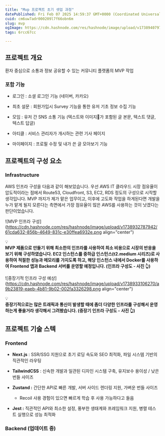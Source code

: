 ```yaml
---
title: "Mvp 프로젝트 초기 셋업 과정"
datePublished: Fri Feb 07 2025 14:59:37 GMT+0000 (Coordinated Universal Time)
cuid: cm6uw7adr000209l7f66obn6m
slug: mvp
ogImage: https://cdn.hashnode.com/res/hashnode/image/upload/v1738940797963/358a287d-6724-4e90-8c9d-3839cabde215.png
tags: 6rcc67cc

---
```


## 프로젝트 개요

환자 중심으로 소통과 정보 공유할 수 있는 커뮤니티 플랫폼의 MVP 작업

### 포함 기능

* 로그인 : 소셜 로그인 기능 (네이버, 카카오)
    
* 최초 설문 : 회원가입시 Survey 기능을 통한 유저 기초 정보 수집 기능
    
* 모임 : 유저 간 SNS 소통 기능 (텍스트와 이미지가 포함된 글 본문, 텍스트 댓글, 텍스트 답글)
    
* 아티클 : 서비스 관리자가 개시하는 관련 기사 페이지
    
* 마이페이지 : 프로필 수정 및 내가 쓴 글 모아보기 기능
    

## 프로젝트의 구성 요소

### Infrastructure

AWS 인프라 구성을 다음과 같이 해보았습니다. 우선 AWS IT 클라우드 시장 점유율이 압도적이라는 점에서 Route53, Cloudfront, S3, EC2, RDS 정도의 구성으로 시작할 생각입니다. MVP 까지가 제가 맡은 업무이고, 이후에 고도화 작업을 하게된다면 개발을 누가 맡게 될지 모른다는 측면에서 가장 점유율이 많은 AWS를 사용하는 것이 낫겠다는 판단이었습니다.

![MVP 인프라 구성](https://cdn.hashnode.com/res/hashnode/image/upload/v1738932787942/61cda632-856b-4649-831c-e30ffea6932e.png align="center")

<div data-node-type="callout">
<div data-node-type="callout-emoji">💡</div>
<div data-node-type="callout-text"><strong>MVP 제품으로 만들기 위해 최소한의 인프라를 사용하여 최소 비용으로 시장의 반응을 보기 위해 구성하였습니다. EC2 인스턴스를 중하급 인스턴스(t2.medium 시리즈)로 사용하여 적절한 성능과 메모리를 가지도록 하고, 해당 인스턴스 내에서 Docker를 사용하여 Frontend 앱과 Backend 서버를 운영할 예정입니다. (인프라 구성도 - 사진 👆)</strong></div>
</div>

![중장기적 인프라 구성 예상](https://cdn.hashnode.com/res/hashnode/image/upload/v1738933106270/a9b23819-eaeb-4b81-9b02-002fa3326298.png align="center")

<div data-node-type="callout">
<div data-node-type="callout-emoji">💡</div>
<div data-node-type="callout-text"><strong>중장기적으로는 많은 트래픽과 통신이 발생할 때에 좀더 다양한 인프라를 구성해서 운영하는게 좋을거라 생각해서 그려봤습니다. (중장기 인프라 구성도 - 사진 👆)</strong></div>
</div>

## 프로젝트 기술 스텍

### Frontend

* **Next.js** : SSR/SSG 지원으로 초기 로딩 속도와 SEO 최적화, 파일 시스템 기반의 직관적인 라우팅
    
* **TailwindCSS** : 신속한 개발과 일관된 디자인 시스템 구축, 유지보수 용이성 / 낮은 번들 사이즈
    
* **Zustand :** 간단한 API로 빠른 개발, 서버 사이드 렌더링 지원, 가벼운 번들 사이즈
    
    * Recoil 사용 경험이 있으면 빠르게 학습 후 사용 가능하다고 들음
        
* **Jest :** 직관적인 API와 최소한 설정, 풍부한 생태계와 프레임워크 지원, 병렬 테스트 실행으로 성능 최적화
    

### Backend (업데이트 중)